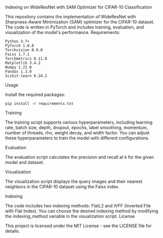 Indexing on WideResNet with SAM Optimizer for CIFAR-10 Classification

This repository contains the implementation of WideResNet with Sharpness-Aware Minimization (SAM) optimizer for the CIFAR-10 dataset. The code is written in PyTorch and includes training, evaluation, and visualization of the model's performance.
Requirements:

    Python 3.7+
    PyTorch 1.8.0
    Torchvision 0.9.0
    Faiss 1.7.1
    Torchmetrics 0.11.0
    Matplotlib 3.4.2
    Numpy 1.21.0
    Pandas 1.3.0
    Scikit-learn 0.24.2

Usage

Install the required packages:


    pip install -r requirements.txt

    
Training

The training script supports various hyperparameters, including learning rate, batch size, depth, dropout, epochs, label smoothing, momentum, number of threads, rho, weight decay, and width factor. You can adjust these hyperparameters to train the model with different configurations.

Evaluation

The evaluation script calculates the precision and recall at k for the given model and dataset.

Visualization

The visualization script displays the query images and their nearest neighbors in the CIFAR-10 dataset using the Faiss index.

Indexing

The code includes two indexing methods: FlatL2 and IVFF (Inverted File with Flat Index). You can choose the desired indexing method by modifying the indexing_method variable in the visualization script.
License

This project is licensed under the MIT License - see the LICENSE file for details.
